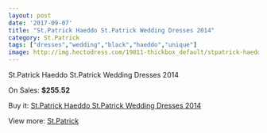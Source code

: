 ```yaml
---
layout: post
date: '2017-09-07'
title: "St.Patrick Haeddo St.Patrick Wedding Dresses 2014"
category: St.Patrick
tags: ["dresses","wedding","black","haeddo","unique"]
image: http://img.hectodress.com/19811-thickbox_default/stpatrick-haeddo-stpatrick-wedding-dresses-2014.jpg
---
```

St.Patrick Haeddo St.Patrick Wedding Dresses 2014

On Sales: **$255.52**
<a href="https://www.hectodress.com/stpatrick/9237-stpatrick-haeddo-stpatrick-wedding-dresses-2014.html"><amp-img layout="responsive" width="600" height="600" src="//img.hectodress.com/19811-thickbox_default/stpatrick-haeddo-stpatrick-wedding-dresses-2014.jpg" alt="St.Patrick Haeddo St.Patrick Wedding Dresses 2014 0" /></a>
<a href="https://www.hectodress.com/stpatrick/9237-stpatrick-haeddo-stpatrick-wedding-dresses-2014.html"><amp-img layout="responsive" width="600" height="600" src="//img.hectodress.com/19813-thickbox_default/stpatrick-haeddo-stpatrick-wedding-dresses-2014.jpg" alt="St.Patrick Haeddo St.Patrick Wedding Dresses 2014 1" /></a>
<a href="https://www.hectodress.com/stpatrick/9237-stpatrick-haeddo-stpatrick-wedding-dresses-2014.html"><amp-img layout="responsive" width="600" height="600" src="//img.hectodress.com/19812-thickbox_default/stpatrick-haeddo-stpatrick-wedding-dresses-2014.jpg" alt="St.Patrick Haeddo St.Patrick Wedding Dresses 2014 2" /></a>

Buy it: [St.Patrick Haeddo St.Patrick Wedding Dresses 2014](https://www.hectodress.com/stpatrick/9237-stpatrick-haeddo-stpatrick-wedding-dresses-2014.html "St.Patrick Haeddo St.Patrick Wedding Dresses 2014")

View more: [St.Patrick](https://www.hectodress.com/153-stpatrick "St.Patrick")